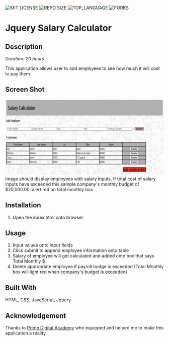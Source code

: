 ![MIT LICENSE](https://img.shields.io/github/license/yyerthao/jquery-salary-calculator?style=flat-square)
![REPO SIZE](https://img.shields.io/github/repo-size/yyerthao/jquery-salary-calculator.svg?style=flat-square)
![TOP_LANGUAGE](https://img.shields.io/github/languages/top/yyerthao/jquery-salary-calculator.svg?style=flat-square)
![FORKS](https://img.shields.io/github/forks/yyerthao/jquery-salary-calculator.svg?style=social)

# Jquery Salary Calculator

## Description

_Duration: 20 hours_

This application allows user to add employees to see how much it will cost to pay them.

## Screen Shot

![intro](salarycalc.png)
Image should display employees with salary inputs.
If total cost of salary inputs have exceeded this sample company's monthly budget of $20,000.00, alert red on total monthly box.

## Installation

1. Open the index.html onto browser

## Usage

1. Input values onto input fields 
2. Click submit to append employee information onto table
3. Salary of employee will get calculated and added 
onto box that says Total Monthly $
4. Delete appropriate employee if payroll budge is exceeded
(Total Monthly box will light red when company's budget is exceeded)


## Built With

HTML, CSS, JavaScript, Jquery

## Acknowledgement
Thanks to [Prime Digital Academy](www.primeacademy.io) who equipped and helped me to make this application a reality. 

